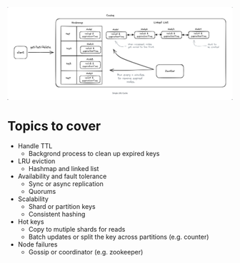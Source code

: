 ![Distributed Cache](images/distributed_cache.png)

# Topics to cover

- Handle TTL
  - Backgrond process to clean up expired keys
- LRU eviction
  - Hashmap and linked list
- Availability and fault tolerance
  - Sync or async replication
  - Quorums
- Scalability
  - Shard or partition keys
  - Consistent hashing
- Hot keys
  - Copy to mutiple shards for reads
  - Batch updates or split the key across partitions (e.g. counter)
- Node failures
  - Gossip or coordinator (e.g. zookeeper)
